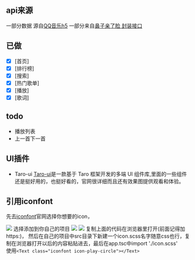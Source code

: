 
## api来源
一部分数据 源自[QQ音乐h5](https://m.y.qq.com/)
一部分来自[鼻子亲了脸 封装接口](https://www.bzqll.com/2019/01/262.html)

## 已做
- [x] [首页]
- [x] [排行榜]
- [x] [搜索]
- [x] [热门歌单]
- [x] [播放]
- [x] [歌词]

## todo
* 播放列表
* 上一首下一首

## UI插件
- Taro-ui
[Taro-ui](https://taro-ui.aotu.io/#/docs/quickstart)是一款基于 Taro 框架开发的多端 UI 组件库,里面的一些组件还是挺好用的，也挺好看的，官网很详细而且还有效果图提供观看和体验。


 ## 引用iconfont
  
先去[iconfont](http://www.iconfont.cn/)官网选择你想要的icon，

![](https://user-gold-cdn.xitu.io/2018/11/2/166d3cc0398e3569?w=130&h=144&f=png&s=7982)
选择添加到你自己的项目
![](https://user-gold-cdn.xitu.io/2018/11/2/166d3ccb49b2334c?w=301&h=272&f=png&s=11194)
![](https://user-gold-cdn.xitu.io/2018/11/2/166d3cdb83b43cdf?w=575&h=299&f=png&s=26167)
复制上面的代码在浏览器里打开(前面记得加https:)，
然后在自己的项目中src目录下新建一个icon.scss名字随意css也行，复制在浏览器打开以后的内容粘贴进去，最后在app.tsc中import './icon.scss'   
使用`<Text class="iconfont icon-play-circle"></Text>`